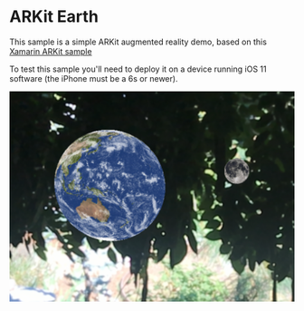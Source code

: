 ARKit Earth
============

This sample is a simple ARKit augmented reality demo, based on this [Xamarin ARKit sample](https://developer.xamarin.com/samples/monotouch/ios11/ARKitSample/)

To test this sample you'll need to deploy it on a device running iOS 11 software (the iPhone must be a 6s or newer).

![Earth and Moon](Screenshots/earth.png)

